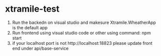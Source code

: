 # xtramile-test

1. Run the backedn on visual studio and makesure Xtramile.WheatherApp is the default app
2. Run frontend using visual studio code or other using command: npm start
3. if your localhost port is not  http://localhost:18823 please update front end under api/base-service
